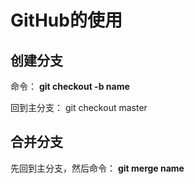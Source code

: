 # GitHub的使用

## 创建分支

命令： **git checkout -b name** 

 回到主分支： git checkout master



## 合并分支

 先回到主分支，然后命令： **git merge name**

